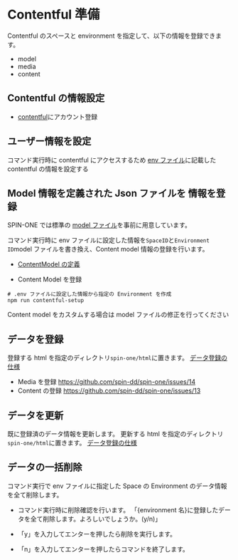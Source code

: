 # Contentful 準備

Contentful のスペースと environment を指定して、以下の情報を登録できます。

- model
- media
- content

## Contentful の情報設定

- [contentful](https://www.contentful.com/)にアカウント登録

## ユーザー情報を設定

コマンド実行時に contentful にアクセスするため
[env ファイル](../Gatsby/envfile.md)に記載した contentful の情報を設定する

## Model 情報を定義された Json ファイルを 情報を登録

SPIN-ONE では標準の [model ファイル](../../../data/contentful/content-model.json)を事前に用意しています。

コマンド実行時に env ファイルに設定した情報を`SpaceID`と`Environment ID`model ファイルを書き換え、Content model 情報の登録を行います。

- [ContentModel の定義](./ContentModel/readme.md)

- Content Model を登録

```shell
# .env ファイルに設定した情報から指定の Environment を作成
npm run contentful-setup
```

Content model をカスタムする場合は model ファイルの修正を行ってください

## データを登録

登録する html を指定のディレクトリ`spin-one/html`に置きます。
[データ登録の仕様](./Import/readme.md)

- Media を登録 <https://github.com/spin-dd/spin-one/issues/14>
- Content の登録 <https://github.com/spin-dd/spin-one/issues/13>

## データを更新

既に登録済のデータ情報を更新します。
更新する html を指定のディレクトリ`spin-one/html`に置きます。
[データ登録の仕様](./Import/readme.md)

## データの一括削除

コマンド実行で env ファイルに指定した Space の Environment のデータ情報を全て削除します。

- コマンド実行時に削除確認を行います。
  「{environment 名}に登録したデータを全て削除します。よろしいでしょうか。(y/n)」

- 「y」を入力してエンターを押したら削除を実行します。

- 「n」を入力してエンターを押したらコマンドを終了します。
